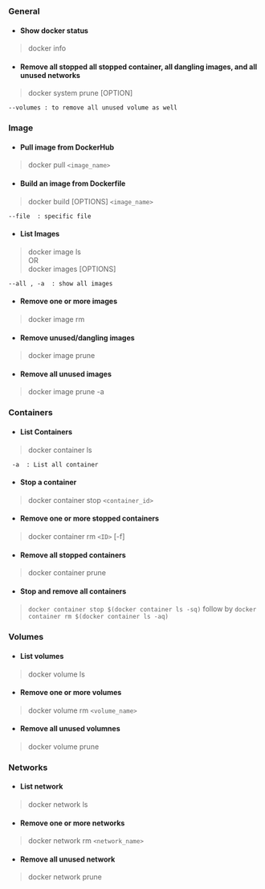 ### General 
* #### Show docker status 
>docker info
* #### Remove all stopped all stopped container, all dangling images, and all unused networks
>docker system prune [OPTION]
```
--volumes : to remove all unused volume as well
```

<!--  END OF GENERAL -------------------------------------------------------------->



### Image

* #### Pull image from DockerHub 
> docker pull `<image_name>`

* #### Build an image from Dockerfile 
>docker build [OPTIONS] `<image_name>`
```
--file  : specific file 
```

* #### List Images 
>docker image ls  
OR  
>docker images [OPTIONS]
```
--all , -a  : show all images 
```

* #### Remove one or more images 
>docker image rm 
* #### Remove unused/dangling images 
>docker image prune 
* #### Remove all unused images 
>docker image prune -a

<!--  END OF IMAGE -------------------------------------------------------------->
 
 
 
### Containers 
* #### List Containers 
>docker container ls  
```
 -a  : List all container 
```
* #### Stop a container 
>docker container stop `<container_id>`
* #### Remove one or more stopped containers 
>docker container rm `<ID>` [-f]
* #### Remove all stopped containers 
>docker container prune 
* #### Stop and remove all containers 
>`docker container stop $(docker container ls -sq)` follow by `docker container rm $(docker container ls -aq)`


<!--  END OF CONTAINER -------------------------------------------------------------->


### Volumes 
* #### List volumes  
>docker volume ls
* #### Remove one or more volumes 
>docker volume rm `<volume_name>`
* #### Remove all unused volumnes 
>docker volume prune 


<!--  END OF VOLUME -------------------------------------------------------------->


### Networks 
* #### List network
>docker network ls 
* #### Remove one or more networks 
>docker network rm `<network_name>`
* #### Remove all unused network 
>docker network prune
